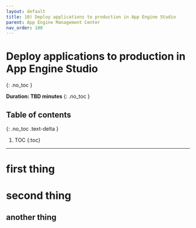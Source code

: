 ```yaml
---
layout: default
title: 10) Deploy applications to production in App Engine Studio
parent: App Engine Management Center
nav_order: 100
---
```


# Deploy applications to production in App Engine Studio
{: .no_toc }

**Duration: TBD minutes**
{: .no_toc }

## Table of contents
{: .no_toc .text-delta }

1. TOC
{:toc}

---

# first thing

# second thing

## another thing